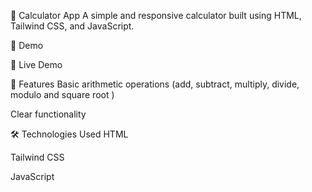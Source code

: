 🧮 Calculator App
A simple and responsive calculator built using HTML, Tailwind CSS, and JavaScript.

📸 Demo



🔗 Live Demo

🚀 Features
Basic arithmetic operations (add, subtract, multiply, divide, modulo and square root )

Clear functionality

🛠️ Technologies Used
HTML

Tailwind CSS

JavaScript

